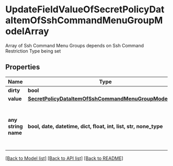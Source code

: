 # UpdateFieldValueOfSecretPolicyDataItemOfSshCommandMenuGroupModelArray

Array of Ssh Command Menu Groups depends on Ssh Command Restriction Type being set

## Properties
Name | Type | Description | Notes
------------ | ------------- | ------------- | -------------
**dirty** | **bool** | Dirty | [optional] 
**value** | [**SecretPolicyDataItemOfSshCommandMenuGroupModelArray**](SecretPolicyDataItemOfSshCommandMenuGroupModelArray.md) |  | [optional] 
**any string name** | **bool, date, datetime, dict, float, int, list, str, none_type** | any string name can be used but the value must be the correct type | [optional]

[[Back to Model list]](../README.md#documentation-for-models) [[Back to API list]](../README.md#documentation-for-api-endpoints) [[Back to README]](../README.md)


